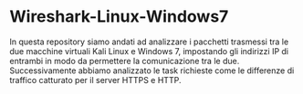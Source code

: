 # Wireshark-Linux-Windows7
In questa repository siamo andati ad analizzare i pacchetti trasmessi tra le due macchine virtuali Kali Linux e Windows 7,
impostando gli indirizzi IP di entrambi in modo da permettere la comunicazione tra le due.
Successivamente abbiamo analizzato le task richieste come le differenze di traffico catturato per il server HTTPS e HTTP.
